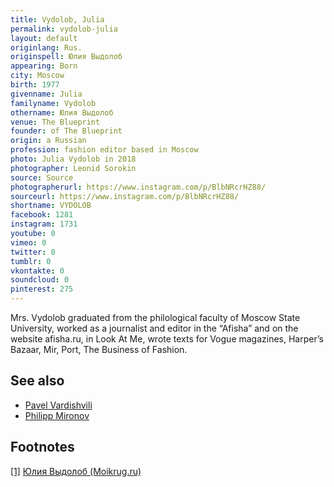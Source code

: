 ```yaml
---
title: Vydolob, Julia
permalink: vydolob-julia
layout: default
originlang: Rus.
originspell: Юлия Выдолоб
appearing: Born
city: Moscow
birth: 1977
givenname: Julia
familyname: Vydolob
othername: Юлия Выдолоб
venue: The Blueprint
founder: of The Blueprint
origin: a Russian
profession: fashion editor based in Moscow
photo: Julia Vydolob in 2018
photographer: Leonid Sorokin
source: Source
photographerurl: https://www.instagram.com/p/BlbNRcrHZ88/
sourceurl: https://www.instagram.com/p/BlbNRcrHZ88/
shortname: VYDOLOB
facebook: 1281
instagram: 1731
youtube: 0
vimeo: 0
twitter: 0
tumblr: 0
vkontakte: 0
soundcloud: 0
pinterest: 275
---
```


<!---
To edit top block see
icon "Meta Data"
on right menu
Full edit instructions
indexmod.gq/edit
-->

Mrs. Vydolob graduated from the philological faculty of Moscow State University, worked as a journalist and editor in the “Afisha” and on the website afisha.ru, in Look At Me, wrote texts for Vogue magazines, Harper’s Bazaar, Mir, Port, The Business of Fashion.

## See also

+ [Pavel Vardishvili](vardishvili-pavel)
+ [Philipp Mironov](mironov-philipp)


## Footnotes

[[1]](#a1) <span id="f1"></span> [Юлия Выдолоб (Moikrug.ru)](https://moikrug.ru/vydolob)

